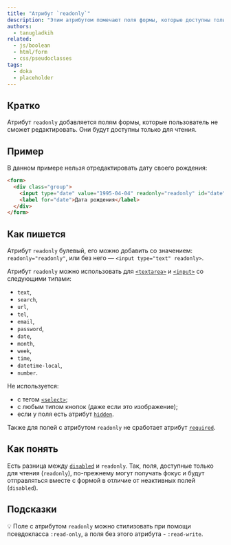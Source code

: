 ```yaml
---
title: "Атрибут `readonly`"
description: "Этим атрибутом помечают поля формы, которые доступны только для чтения."
authors:
  - tanugladkih
related:
  - js/boolean
  - html/form
  - css/pseudoclasses
tags:
  - doka
  - placeholder
---
```


## Кратко

Атрибут `readonly` добавляется полям формы, которые пользователь не сможет редактировать. Они будут доступны только для чтения.

## Пример

В данном примере нельзя отредактировать дату своего рождения:

```html
<form>
  <div class="group">
    <input type="date" value="1995-04-04" readonly="readonly" id="date">
    <label for="date">Дата рождения</label>
  </div>
</form>
```

## Как пишется

Атрибут `readonly` булевый, его можно добавить со значением: `readonly="readonly"`, или без него — `<input type="text" readonly>`.

Атрибут `readonly` можно использовать для [`<textarea>`](/html/textarea/) и [`<input>`](/html/input/) со следующими типами:

- `text`,
- `search`,
- `url`,
- `tel`,
- `email`,
- `password`,
- `date`,
- `month`,
- `week`,
- `time`,
- `datetime-local`,
- `number`.

Не используется:

- с тегом [`<select>`](/html/select/);
- c любым типом кнопок (даже если это изображение);
- если у поля есть атрибут [`hidden`](/html/hidden/).

Также для полей с атрибутом `readonly` не сработает атрибут [`required`](/html/required/).

## Как понять

Есть разница между [`disabled`](/html/disabled/) и `readonly`. Так, поля, доступные только для чтения (`readonly`), по-прежнему могут получать фокус и будут отправляться вместе с формой в отличие от неактивных полей (`disabled`).

## Подсказки

💡 Поле с атрибутом `readonly` можно стилизовать при помощи псевдокласса `:read-only`, а поля без этого атрибута - `:read-write`.
